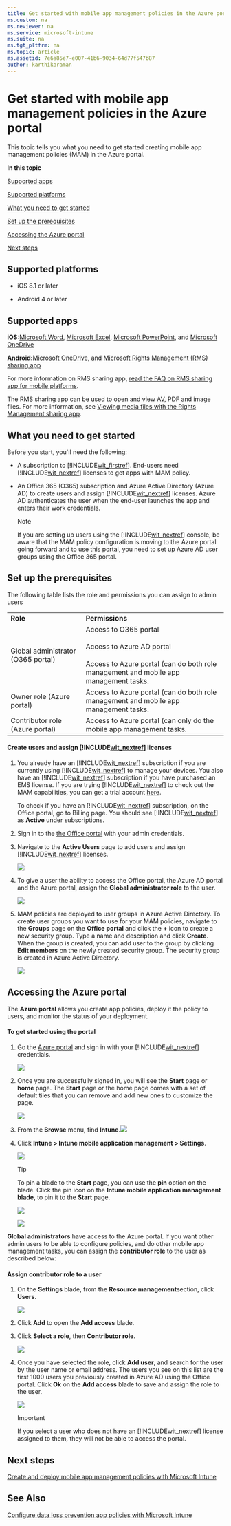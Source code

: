 ```yaml
---
title: Get started with mobile app management policies in the Azure portal
ms.custom: na
ms.reviewer: na
ms.service: microsoft-intune
ms.suite: na
ms.tgt_pltfrm: na
ms.topic: article
ms.assetid: 7e6a85e7-e007-41b6-9034-64d77f547b87
author: karthikaraman
---
```

# Get started with mobile app management policies in the Azure portal
This topic tells you what you need to get started creating mobile app management policies (MAM) in the Azure portal.

**In this topic**

[Supported apps](#bkmk_supportedapps)

[Supported platforms](#bkmk_supportedplatforms)

[What you need to get started](#bkmk_Prereqs)

[Set up the prerequisites](#bkmk_prereqshowto)

[Accessing the Azure portal](#bkmk_azureportal)

[Next steps](#bkmk_nextsteps)

## <a name="bkmk_supportedplatforms"></a>Supported  platforms

-   iOS 8.1 or later

-   Android 4 or later

## <a name="bkmk_supportedapps"></a>Supported apps
**iOS:**[Microsoft Word](https://itunes.apple.com/us/app/microsoft-word/id586447913?mt=8), [Microsoft Excel](https://itunes.apple.com/us/app/microsoft-excel/id586683407?mt=8), [Microsoft PowerPoint](https://itunes.apple.com/us/app/microsoft-powerpoint/id586449534?mt=8),   and [Microsoft OneDrive](https://itunes.apple.com/us/app/onedrive-cloud-storage-for/id477537958?mt=8)

**Android:**[Microsoft OneDrive](https://play.google.com/store/apps/details?id=com.microsoft.skydrive&hl=en), and [Microsoft Rights Management (RMS) sharing app](https://play.google.com/store/apps/details?id=com.microsoft.ipviewer&hl=en)

For more information on RMS sharing app, [read the FAQ on RMS sharing app for mobile platforms](https://technet.microsoft.com/dn451248).

The RMS sharing app can be used to open and view AV, PDF and image files.  For more information, see [Viewing media files with the Rights Management sharing app](../Topic/End-user-experience-for-apps-associated-with-Microsoft-Intune-mobile-app-management-policies.md#bkmk_RMS).

## <a name="bkmk_Prereqs"></a>What you need to get started
Before you start, you'll need the following:

-   A subscription to [!INCLUDE[wit_firstref](../Token/wit_firstref_md.md)].    End-users need [!INCLUDE[wit_nextref](../Token/wit_nextref_md.md)] licenses to get apps with MAM policy.

-   An Office 365 (O365) subscription and Azure Active Directory (Azure AD) to create users and assign [!INCLUDE[wit_nextref](../Token/wit_nextref_md.md)] licenses.  Azure AD authenticates the user when the end-user launches the app and enters their work credentials.

    > [!NOTE]
    > If you are setting up users using the [!INCLUDE[wit_nextref](../Token/wit_nextref_md.md)] console, be aware that the MAM policy configuration is moving to the Azure portal going forward and to use this portal, you need to set up Azure AD user groups using the Office 365 portal.

## <a name="bkmk_prereqshowto"></a>Set up the prerequisites
The following table lists the role and permissions you can assign to admin users

|||
|-|-|
|**Role**|**Permissions**|
|Global administrator (O365 portal)|Access to O365 portal<br /><br />Access to  Azure AD portal<br /><br />Access to Azure  portal (can do both role management and mobile app management tasks.|
|Owner role (Azure  portal)|Access to Azure  portal (can do both role management and mobile app management tasks.|
|Contributor role (Azure  portal)|Access to Azure  portal (can only do the mobile app management tasks.|

#### Create users and assign [!INCLUDE[wit_nextref](../Token/wit_nextref_md.md)] licenses

1.  You   already have an [!INCLUDE[wit_nextref](../Token/wit_nextref_md.md)] subscription if you are currently using [!INCLUDE[wit_nextref](../Token/wit_nextref_md.md)] to manage your devices.  You also have an [!INCLUDE[wit_nextref](../Token/wit_nextref_md.md)] subscription if you have purchased an EMS license. If you are trying [!INCLUDE[wit_nextref](../Token/wit_nextref_md.md)] to check out the MAM capabilities, you can get a trial account [here](http://www.microsoft.com/en-us/server-cloud/products/microsoft-intune/).

    To check if you have an [!INCLUDE[wit_nextref](../Token/wit_nextref_md.md)] subscription, on the Office portal, go to Billing page.  You should see [!INCLUDE[wit_nextref](../Token/wit_nextref_md.md)] as **Active** under subscriptions.

2.  Sign in to the   [the Office portal](http://portal.office.com) with your admin credentials.

3.  Navigate to the **Active Users** page to add users and assign [!INCLUDE[wit_nextref](../Token/wit_nextref_md.md)] licenses.

    ![](../Image/AppManagement/OfficePortal_AddUsers.png)

4.  To give a user the ability to access the Office portal, the Azure AD portal and the Azure  portal, assign the **Global administrator role** to the user.

    ![](../Image/AppManagement/OfficePortal_AddRoletoUser.png)

5.  MAM policies are deployed to user groups in Azure Active Directory. To create user groups you want to use for your MAM policies, navigate to the **Groups** page on the **Office  portal** and click the **+** icon to create a new security group.  Type a name and description and click **Create**. When the group is created, you can add user to the group by clicking **Edit members** on the newly created security group. The security group is created in Azure Active Directory.

    ![](../Image/AppManagement/OfficePortal_CreateGroups.png)

## <a name="bkmk_azureportal"></a>Accessing the Azure  portal
The **Azure  portal** allows you create app policies, deploy it the policy to users, and monitor the status of your deployment.

#### To get started using the portal

1.  Go the [Azure  portal](https://portal.azure.com) and sign in with  your [!INCLUDE[wit_nextref](../Token/wit_nextref_md.md)] credentials.

    ![](../Image/AppManagement/AzurePortal_MAMSigninPage.png)

2.  Once you are successfully signed in, you will see the **Start** page or **home** page. The **Start** page or the home page comes with a set of default tiles that you can remove and add new ones to customize the page.

    ![](../Image/AppManagement/AzurePortal_MAMStartboard_NoMAM.png)

3.  From the **Browse** menu, find **Intune**.![](../Image/AppManagement/AzurePortal_MAM_Browse_Intune.png)

4.  Click **Intune &gt; Intune mobile application management &gt; Settings**.

    ![](../Image/AppManagement/AzurePortal_MAM_Mainblade.png)

    > [!TIP]
    > To pin a blade to the **Start** page, you can use the **pin** option on the blade.  Click the pin icon on the **Intune mobile application management blade**, to pin it to the **Start** page.

    ![](../Image/AppManagement/AzurePortal_MAM_PinBladeAction.png)

    ![](../Image/AppManagement/AzurePortal_MAM_Startboard_withMAM.png)

**Global administrators** have access to the Azure portal.  If you want other admin users to be able to configure policies, and do other mobile app management tasks, you can assign the **contributor role** to the user as described below:

#### Assign contributor role to a user

1.  On the **Settings** blade,  from the **Resource management**section, click **Users**.

    ![](../Image/AppManagement/AzurePortal_MAM_AddUsers.png)

2.  Click **Add** to open the **Add access** blade.

3.  Click **Select a role**, then **Contributor role**.

    ![](../Image/AppManagement/AzurePortal_MAM_AddRole.png)

4.  Once you have selected the role, click **Add user**, and search for the user by the user name or email address. The users you see on this list are the first 1000 users you previously created in Azure AD using the Office portal. Click **Ok** on the **Add access** blade to save and assign the role to the user.

    ![](../Image/AppManagement/AzurePortal_MAM_AddusertoRole.png)

    > [!IMPORTANT]
    > If you select a user who does not have an [!INCLUDE[wit_nextref](../Token/wit_nextref_md.md)] license assigned to them, they will not be able to access the portal.

## <a name="bkmk_nextsteps"></a>Next steps
[Create and deploy mobile app management policies with Microsoft Intune](../Topic/Create-and-deploy-mobile-app-management-policies-with-Microsoft-Intune.md)

## See Also
[Configure data loss prevention app policies with Microsoft Intune](../Topic/Configure-data-loss-prevention-app-policies-with-Microsoft-Intune.md)

